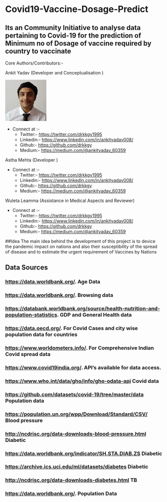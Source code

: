 # Covid19-Vaccine-Dosage-Predict

## Its an Community Initiative to analyse data pertaining to Covid-19 for the prediction of Minimum no of Dosage of vaccine required by country to vaccinate

Core Authors/Contributors:-


Ankit Yadav (Developer and Conceptualisation )

![Ankit Yadav](./Author_Details/AnkitsPic.jpg?raw=true  "Ankit Yadav")
* Connect at :-
    * Twitter:- https://twitter.com/drkkgy1995
    * Linkedin:- https://www.linkedin.com/in/ankityadav008/
    * Github:- https://github.com/drkkgy
    * Medium:- https://medium.com/@ankityadav_60359

Astha Mehta (Developer )

* Connect at :-
    * Twitter:- https://twitter.com/drkkgy1995
    * Linkedin:- https://www.linkedin.com/in/ankityadav008/
    * Github:- https://github.com/drkkgy
    * Medium:- https://medium.com/@ankityadav_60359
    
Wuleta Leamma (Assistance in Medical Aspects and Reviewer)

* Connect at :-
    * Twitter:- https://twitter.com/drkkgy1995
    * Linkedin:- https://www.linkedin.com/in/ankityadav008/
    * Github:- https://github.com/drkkgy
    * Medium:- https://medium.com/@ankityadav_60359
    
##Idea
The main idea behind the development of this project is to device the pandemic impact on nations and also 
their susceptibility of the spread of disease and to estimate the urgent requirement of Vaccines by Nations 


## Data Sources

### https://data.worldbank.org/.                                                        Age Data
### https://data.worldbank.org/.                                                        Browsing data
### https://databank.worldbank.org/source/health-nutrition-and-population-statistics.   GDP and General Health data
### https://data.oecd.org/.                                                        For Covid Cases and city wise population data for countries
### https://www.worldometers.info/.                                                For Comprehensive Indian Covid spread data
### https://www.covid19india.org/.                                                 API’s available for data access.
### https://www.who.int/data/gho/info/gho-odata-api                                Covid data
### https://github.com/datasets/covid-19/tree/master/data                          Population data
### https://population.un.org/wpp/Download/Standard/CSV/                           Blood pressure
### http://ncdrisc.org/data-downloads-blood-pressure.html                          Diabetic
### https://data.worldbank.org/indicator/SH.STA.DIAB.ZS                            Diabetic
### https://archive.ics.uci.edu/ml/datasets/diabetes                               Diabetic
### http://ncdrisc.org/data-downloads-diabetes.html                                TB
### https://data.worldbank.org/.                                                   Population Data

